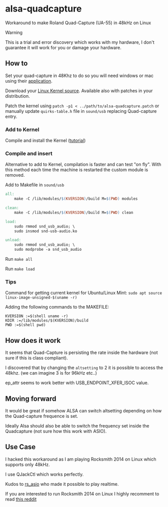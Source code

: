 # alsa-quadcapture
Workaround to make Roland Quad-Capture (UA-55) in 48kHz on Linux

> [!WARNING]
> This is a trial and error discovery which works with my hardware,
> I don't guarantee it will work for you or damage your hardware.

## How to
Set your quad-capture in 48Khz to do so you will need windows or mac using their [application](https://www.roland.com/global/products/quad-capture/downloads/).

Download your [Linux Kernel source](https://github.com/torvalds/linux).
Available also with patches in your distribution.

Patch the kernel using `patch -p1 < ../path/to/alsa-quadcapture.patch` or
manually update `quirks-table.h` file in `sound/usb` replacing Quad-capture entry.

### Add to Kernel
Compile and install the Kernel ([tutorial](https://davidaugustat.com/linux/how-to-compile-linux-kernel-on-ubuntu))

### Compile and insert
Alternative to add to Kernel, compilation is faster and can test "on fly".
With this method each time the machine is restarted the custom module is removed.

Add to Makefile in `sound/usb`

```makefile
all:
	make -C /lib/modules/$(KVERSION)/build M=$(PWD) modules

clean:
	make -C /lib/modules/$(KVERSION)/build M=$(PWD) clean

load:
	sudo rmmod snd_usb_audio; \
	sudo insmod snd-usb-audio.ko

unload:
	sudo rmmod snd_usb_audio; \
	sudo modprobe -a snd_usb_audio
```

Run `make all`

Run `make load`

### Tips

Command for getting current kernel for Ubuntu/Linux Mint:
`sudo apt source linux-image-unsigned-$(uname -r)`

Adding the following commands to the MAKEFILE:

```
KVERSION :=$(shell uname -r)
KDIR :=/lib/modules/$(KVERSION)/build
PWD :=$(shell pwd)
```

## How does it work
It seems that Quad-Capture is persisting the rate inside the hardware (not sure if this is class compliant).

I discovered that by changing the `altsetting` to 2 it is possible to access the 48khz. (we can imagine 3 is for 96kHz etc..)

ep_attr seems to work better with USB_ENDPOINT_XFER_ISOC value.

## Moving forward
It would be great if somehow ALSA can switch altsetting depending on how the Quad-capture frequence is set.

Ideally Alsa should also be able to switch the frequency set inside the Quadcapture (not sure how this work with ASIO).

## Use Case
I hacked this workaround as I am playing Rocksmith 2014 on Linux which supports only 48kHz.

I use QJackCtl which works perfectly.

Kudos to [rs_asio](https://github.com/mdias/rs_asio) who made it possible to play realtime.

If you are interested to run Rocksmith 2014 on Linux I highly recomment to read [this reddit](https://www.reddit.com/r/rocksmith/comments/jxngpx/howto_rocksmith_2014_on_linux_with_steamproton/)
